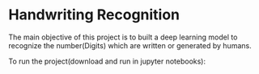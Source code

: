 # Handwriting Recognition

The main objective of this project is to built a deep learning model to recognize the number(Digits) which are written or generated by humans.

To run the project(download and run in jupyter notebooks): 
